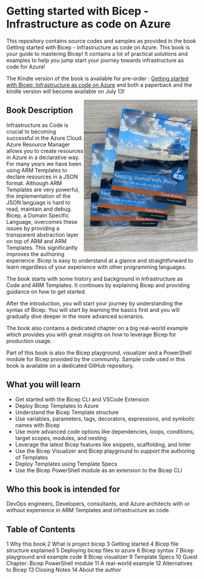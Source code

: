 #  Getting started with Bicep - Infrastructure as code on Azure
This repository contains source codes and samples as provided in the book Getting started with Bicep - Infrastructure as code on Azure. This book is your guide to mastering Bicep! It contains a lot of practical solutions and examples to help you jump start your journey towards infrastructure as code for Azure!

The Kindle version of the book is available for pre-order : <a href="https://www.amazon.com/dp/B0984MQY2N"> Getting started with Bicep: Infrastructure as code on Azure</a> and 
both a paperback and the kindle version will become available on July 13!

<img align="right" src="https://github.com/fberson/Getting-started-with-Bicep-Infrastructure-as-code-on-Azure/blob/main/cover.jpg" height=400>

## Book Description
Infrastructure as Code is crucial to becoming successful in the Azure Cloud. Azure Resource Manager allows you to create resources in Azure in a declarative way. For many years we have been using ARM Templates to declare resources in a JSON format. Although ARM Templates are very powerful, the implementation of the JSON language is hard to read, maintain and debug. Bicep, a Domain Specific Language, overcomes these issues by providing a transparent abstraction layer on top of ARM and ARM Templates. This significantly improves the authoring experience. Bicep is easy to understand at a glance and straightforward to learn regardless of your experience with other programming languages.

The book starts with some history and background in Infrastructure as Code and ARM Templates. It continues by explaining Bicep and providing guidance on how to get started.

After the introduction, you will start your journey by understanding the syntax of Bicep. You will start by learning the basics first and you will gradually dive deeper in the more advanced scenarios.

The book also contains a dedicated chapter on a big real-world example which provides you with great insights on how to leverage Bicep for production usage.

Part of this book is also the Bicep playground, visualizer and a PowerShell module for Bicep provided by the community. Sample code used in this book is available on a dedicated GitHub repository.

## What you will learn
-	Get started with the Bicep CLI and VSCode Extension
-	Deploy Bicep Templates to Azure
-	Understand the Bicep Template structure 
-	Use variables, parameters, tags, decorators, expressions, and symbolic names with Bicep
-	Use more advanced code options like dependencies, loops, conditions, target scopes, modules, and nesting
-	Leverage the latest Bicep features like snippets, scaffolding, and linter
-	Use the Bicep Visualizer and Bicep playground to support the authoring of Templates
-	Deploy Templates using Template Specs
-	Use the Bicep PowerShell module as an extension to the Bicep CLI

## Who this book is intended for
DevOps engineers, Developers, consultants, and Azure architects with or without experience in ARM Templates and infrastructure as code.

## Table of Contents
1	Why this book
2	What is project bicep
3	Getting started
4	Bicep file structure explained
5	Deploying bicep files to azure
6	Bicep syntax
7	Bicep playground and example code
8	Bicep visualizer
9	Template Specs
10	Guest Chapter: Bicep PowerShell module
11	A real-world example
12	Alternatives to Bicep
13	Closing Notes
14	About the author
